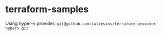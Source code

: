 # terraform-samples

Using hyper-v provider: `git@github.com:taliesins/terraform-provider-hyperv.git`